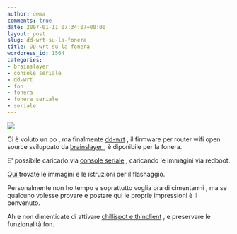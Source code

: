 ```yaml
---
author: dema
comments: true
date: 2007-01-11 07:34:07+00:00
layout: post
slug: dd-wrt-su-la-fonera
title: DD-wrt su la fonera
wordpress_id: 1564
categories:
- brainslayer
- console seriale
- dd-wrt
- fon
- fonera
- fonera seriale
- seriale
---
```


![](http://www.dd-wrt.com/dd-wrtv2/style/logo.gif)

Ci è voluto un po , ma finalmente [dd-wrt](http://dd-wrt.com) , il firmware per router wifi open source sviluppato da [brainslayer ](http://seattlewireless.net/BrainSlayer), è diponibile per la fonera.

E' possibile caricarlo via [console seriale](http://itfonblog.wordpress.com/2006/12/29/il-collegamento-seriale-per-la-fonera/) , caricando le immagini via redboot.

[Qui ](http://www.dd-wrt.com/dd-wrtv2/down.php?path=downloads%2Fbeta+releases%2Ffonera+builds/)trovate le immagini e le istruzioni per il flashaggio.

Personalmente non ho tempo e soprattutto voglia ora di cimentarmi , ma se qualcuno volesse provare e postare qui le proprie impressioni è il benvenuto.

Ah e non dimenticate di attivare [chillispot e thinclient](http://it.fon.wikia.com/wiki/Dd-wrt_e_FON) , e preservare le funzionalità fon.
